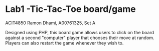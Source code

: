 # Lab1 -Tic-Tac-Toe board/game
ACIT4850
Ramon Dhami, A00761325, Set A

Designed using PHP, this board game allows users to click on the board
against a second "computer" player that chooses their move at random.
Players can also restart the game whenever they wish to.

